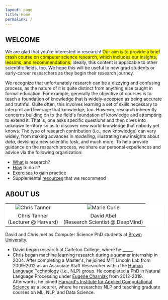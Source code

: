 ```yaml
---
layout: page
title: Home
permalink: /
---
```

## WELCOME
We are glad that you're interested in research! <span style="background-color: #FFFF00">Our aim is to provide a brief crash course on computer science research, which includes our insights, lessons, and recommendations.</span> Ideally, this content is applicable to other scientific fields, too. We hope this will be useful to new grad students or early-career researchers as they begin their research journey. 

We recognize that unfortunately research can be a dizzying and confusing process, as the nature of it is quite distinct from anything else taught in formal education. For example, generally the objective of courses is to teach a foundation of knowledge that is widely-accepted as being accurate and truthful. Quite often, this involves learning a set of skills necessary to interpret and leverage that knowledge, too. However, research inherently concerns building on to the field's foundation of knowledge and attempting to extend it. That is, one asks specific questions and then dives into unknown territory so as to discover new world knowledge that nobody yet knows. The type of research contribution (i.e., new knowledge) can vary widely, from making advances in _modelling_, illustrating new insights about _data_, devising a new scientific _task_, and much more. To help provide guidance on the research process, we share our personal experiences and advice via the following organization:
- [What](what) is research?
- [How](how) to do it?
- [Exercises](exercises) to gain practice
- Supplemental [resources](resources) that we recommend

## ABOUT US

<p></p>
<table align="center" style="background-color:#FFFFFF" border="0px">
  <tr align="center">
    <td><img src="{{ site.baseurl }}/images/chris_cropped.png" alt="Chris Tanner"/></td>
    <td><img src="{{ site.baseurl }}/images/marie_cropped.png" alt="Marie Curie"/></td>
  </tr>
  <tr>
    <td align="center" style="background-color:#FFFFFF" border="0">Chris Tanner <br> (Lecturer @ Harvard)</td>
    <td align="center" style="background-color:#FFFFFF" border="0">David Abel<br> (Research Scientist @ DeepMind)</td>
  </tr>
</table>

David and Chris met as Computer Science PhD students at [Brown University](https://cs.brown.edu/).
- David began research at Carleton College, where he _____.
- Chris began machine learning research during a summer internship in 2004. After completing a Master's, he joined MIT Lincoln Lab from 2009-2012 as an Associate Staff Researcher within the [Human Language Technology](https://www.ll.mit.edu/r-d/cyber-security-and-information-sciences/artificial-intelligence-technology-and-systems) (i.e., NLP) group. He completed a PhD in Natural Language Processing under [Eugene Charniak](http://cs.brown.edu/people/echarnia/) from 2012-2019. Afterwards, he joined [Harvard's Institute for Applied Computational Science](https://iacs.seas.harvard.edu/) as a lecturer, where he researches NLP and teaching graduate courses on ML, NLP, and Data Science. 

